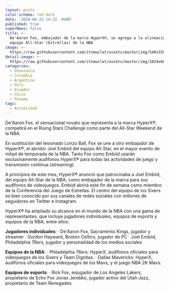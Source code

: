 ```yaml
---
layout: posts
color-schema: red-dark
date: '2018-04-23 14:32 -0400'
published: true
superNews: false
title: >-
  De'Aaron Fox, embajador de la marca HyperX®, se agrega a la alineación del
  equipo All-Star (Estrellas) de la NBA 
image: >-
  https://raw.githubusercontent.com/itnewslat/assets/master/img/540x320/NBA-p.jpg
detail-image: >-
  https://raw.githubusercontent.com/itnewslat/assets/master/img/1024x680/NBA-g.jpg
categories:
  - Venezuela
  - Colombia
  - Argentina
  - Perú
  - Ecuador
  - Chile
  - Panama
tags:
  - Actualidad
---
```

De'Aaron Fox, el sensacional novato que representa a la marca HyperX®, competirá en el Rising Stars Challenge como parte del All-Star Weekend de la NBA. 

En sustitución del lesionado Lonzo Ball, Fox se une a otro embajador de HyperX®, el abridor Joel Embiid del equipo All-Star, en el mayor evento de mitad de temporada de la NBA. Tanto Fox como Embiid usarán exclusivamente audífonos HyperX® para todas las actividades de juego y transmisión continua (streaming). 
 
A principios de este mes, HyperX® anunció que patrocinaba a Joel Embiid, del equipo All-Star de la NBA, como embajador de la marca para sus audífonos de videojuegos. Embiid abrirá este fin de semana como miembro de la Conferencia del Juego de Estrellas. El centro del equipo de los Sixers es bien conocido por sus canales de redes sociales con millones de seguidores en Twitter e Instagram.
 
HyperX®  ha ampliado su alcance en el mundo de la NBA con una gama de representantes, que incluye jugadores individuales, equipos de esports y equipos de la NBA, entre ellos:

**Jugadores individuales**:
·       De'Aaron Fox, Sacramento Kings, jugador y streamer
·       Gordon Hayward, Boston Celtics, jugador de PC
·       Joel Embiid, Philadelphia 76ers, jugador y personalidad de los medios sociales
 
**Equipos de la NBA**:
·       Philadelphia 76ers: HyperX, audífonos oficiales para videojuegos de los Sixers y Team Dignitas.
·       Dallas Mavericks: HyperX, audífonos oficiales para videojuegos de los Mavs, y el juego NBA 2K Mavs.
 
**Equipos de esports**:
·       Rick Fox, exjugador de Los Angeles Lakers, propietario de Echo Fox
     Jonas Jerebko, jugador activo del Utah Jazz, propietario de Team Renegades

